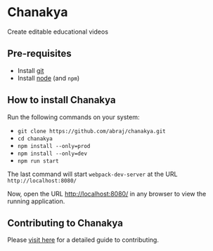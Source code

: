 # Chanakya
Create editable educational videos

## Pre-requisites
* Install [git](https://www.atlassian.com/git/tutorials/install-git)
* Install [node](https://nodejs.org/en/download/package-manager/) (and `npm`)

## How to install Chanakya
Run the following commands on your system:
* `git clone https://github.com/abraj/chanakya.git`
* `cd chanakya`
* `npm install --only=prod`
* `npm install --only=dev`
* `npm run start`

The last command will start `webpack-dev-server` at the URL `http://localhost:8080/`

Now, open the URL [http://localhost:8080/](http://localhost:8080/) in any browser to view the running application.

## Contributing to Chanakya
Please [visit here](CONTRIBUTING.md) for a detailed guide to contributing.
